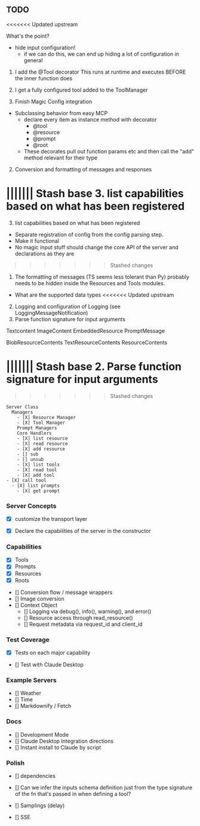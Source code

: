 ## TODO

<<<<<<< Updated upstream


What's the point?
- hide input configuration!
  - if we can do this, we can end up hiding a lot of configuration in general


1. I add the @Tool decorator
  This runs at runtime and executes BEFORE the inner function does
2. I get a fully configured tool added to the ToolManager



1. Finish Magic Config integration

- Subclassing behavior from easy MCP
  - declare every item as instance method with decorator
    - @tool
    - @resource
    - @prompt
    - @root
  - These decorates pull out function params etc and then call the "add" method relevant for their type


2. Conversion and formatting of messages and responses

||||||| Stash base
3. list capabilities based on what has been registered
=======
3. list capabilities based on what has been registered

- Separate registration of config from the config parsing step.
- Make it functional
- No magic input stuff should change the core API of the server and declarations as they are


>>>>>>> Stashed changes
1. The formatting of messages (TS seems less tolerant than Py) probably needs to be hidden inside the Resources and Tools modules.
  - What are the supported data types
<<<<<<< Updated upstream
2. Logging and configuration of Logging (see LoggingMessageNotification)
3. Parse function signature for input arguments

Textcontent
ImageContent
EmbeddedResource
PromptMessage

BlobResourceContents
TextResourceContents
ResourceContents


||||||| Stash base
2. Parse function signature for input arguments
=======
>>>>>>> Stashed changes

```
Server Class
  Managers
    - [X] Resource Manager
    - [X] Tool Manager
    Prompt Managers
    Core Handlers
    - [X] list resource
    - [X] read resource
    - [X] add resource
    - [] sub
    - [] unsub
    - [X] list tools
    - [X] read tool
    - [X] add tool
- [X] call tool
  - [X] list prompts
    - [X] get prompt
```

### Server Concepts
- [X] customize the transport layer
- [X] Declare the capabilities of the server in the constructor


### Capabilities
- [X] Tools
- [X] Prompts
- [X] Resources
- [X] Roots
- [] Conversion flow / message wrappers
- [] Image conversion
- [] Context Object
   - [] Logging via debug(), info(), warning(), and error()
   - [] Resource access through read_resource()
   - [] Request metadata via request_id and client_id

### Test Coverage
- [X] Tests on each major capability
- [] Test with Claude Desktop

### Example Servers
- [] Weather
- [] Time
- [] Markdownify / Fetch

### Docs
- [] Development Mode
- [] Claude Desktop Integration directions
- [] Instant install to Claude by script

### Polish
- [] dependencies
- [] Can we infer the inputs schema definition just from the type signature of the fn that's passed in when defining a tool?

- [] Samplings (delay)
- [] SSE
